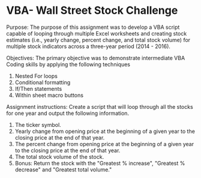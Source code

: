 # VBA- Wall Street Stock Challenge

Purpose: The purpose of this assignment was to develop a VBA script capable of looping through multiple Excel worksheets and creating stock estimates (i.e., yearly change, percent change, and total stock volume) for multiple stock indicators across a three-year period (2014 - 2016).

Objectives:  The primary objective was to demonstrate intermediate VBA Coding skills by applying the following techniques
  1.  Nested For loops
  2.  Conditional formatting
  3.  If/Then statements
  4.  Within sheet macro buttons

Assignment instructions:  Create a script that will loop through all the stocks for one year and output the following information.
  1.  The ticker symbol.
  2.  Yearly change from opening price at the beginning of a given year to the closing price at the end of that year.
  3.  The percent change from opening price at the beginning of a given year to the closing price at the end of that year.
  4.  The total stock volume of the stock.
  5.  Bonus: Return the stock with the "Greatest % increase", "Greatest % decrease" and "Greatest total volume."
